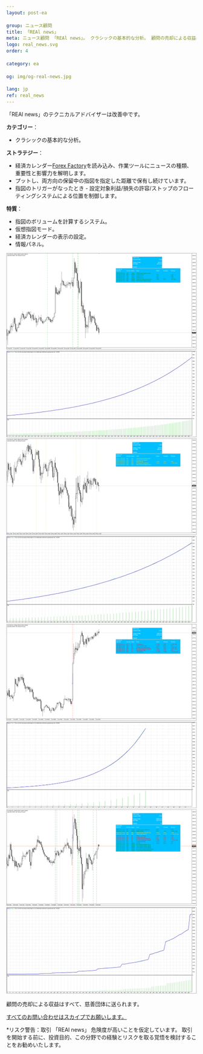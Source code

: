 ```yaml
---
layout: post-ea

group: ニュース顧問
title: 「REAl news」
meta: ニュース顧問 「REAl news」。 クラシックの基本的な分析。 顧問の売却による収益はすべて、慈善団体に送られます。
logo: real_news.svg
order: 4

category: ea

og: img/og-real-news.jpg

lang: jp
ref: real_news
---
```


「REAl news」のテクニカルアドバイザーは改善中です。


**カテゴリー**：
  - クラシックの基本的な分析。

**ストラテジー**：
  - 経済カレンダー<a href="https://www.forexfactory.com" target="_blank">Forex Factory</a>を読み込み、作業ツールにニュースの種類、重要性と影響力を解明します。
  - プットし、両方向の保留中の指図を指定した距離で保有し続けています。
  - 指図のトリガーがなったとき - 設定対象利益/損失の許容/ストップのフローティングシステムによる位置を制御します。

**特質**：
  - 指図のボリュームを計算するシステム。
  - 仮想指図モード。
  - 経済カレンダーの表示の設定。
  - 情報パネル。

<a data-fancybox="gallery" href="/img/ea/en/1. ENG - XAUUSD (Medium news).png"><img src="/img/ea/en/1. ENG - XAUUSD (Medium news).png" alt=""></a>
<a data-fancybox="gallery" href="/img/ea/en/1. ENG - XAUUSD (Medium chart).png"><img src="/img/ea/en/1. ENG - XAUUSD (Medium chart).png" alt=""></a>
<a data-fancybox="gallery" href="/img/ea/en/2. ENG - XAUUSD (High news).png"><img src="/img/ea/en/2. ENG - XAUUSD (High news).png" alt=""></a>
<a data-fancybox="gallery" href="/img/ea/en/2. ENG - XAUUSD (High chart).png"><img src="/img/ea/en/2. ENG - XAUUSD (High chart).png" alt=""></a>
<a data-fancybox="gallery" href="/img/ea/en/3. ENG - XAUUSD (NFP news).png"><img src="/img/ea/en/3. ENG - XAUUSD (NFP news).png" alt=""></a>
<a data-fancybox="gallery" href="/img/ea/en/3. ENG - XAUUSD (NFP chart).png"><img src="/img/ea/en/3. ENG - XAUUSD (NFP chart).png" alt=""></a>
<a data-fancybox="gallery" href="/img/ea/en/4. ENG - XAUUSD (All news).png"><img src="/img/ea/en/4. ENG - XAUUSD (All news).png" alt=""></a>
<a data-fancybox="gallery" href="/img/ea/en/4. ENG - XAUUSD (All chart).png"><img src="/img/ea/en/4. ENG - XAUUSD (All chart).png" alt=""></a>

顧問の売却による収益はすべて、慈善団体に送られます。

<a href="skype:chutkoy89?chat" target="_blank">すべてのお問い合わせはスカイプでお願いします。</a>

*リスク警告：取引 「REAl news」 危険度が高いことを仮定しています。 取引を開始する前に、投資目的、この分野での経験とリスクを取る覚悟を検討することをお勧めいたします。
